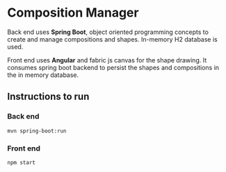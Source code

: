 # Composition Manager

Back end uses **Spring Boot**, object oriented programming concepts to create and manage compositions and shapes.
In-memory H2 database is used.

Front end uses **Angular** and fabric js canvas for the shape drawing.
It consumes spring boot backend to persist the shapes and compositions in the in memory database.

## Instructions to run

### Back end
```
mvn spring-boot:run
```

### Front end
```
npm start
```
